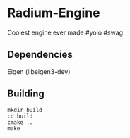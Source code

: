 # Radium-Engine
Coolest engine ever made #yolo #swag


## Dependencies 
Eigen (libeigen3-dev)

## Building
```
mkdir build
cd build
cmake ..
make
```
